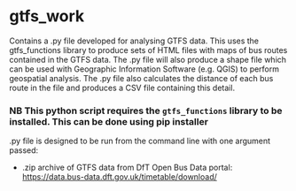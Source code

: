 # gtfs_work

Contains a .py file developed for analysing GTFS data. This uses the gtfs_functions library to produce sets of HTML files with maps of bus routes contained in the GTFS data.
The .py file will also produce a shape file which can be used with Geographic Information Software (e.g. QGIS) to perform geospatial analysis.
The .py file also calculates the distance of each bus route in the file and produces a CSV file containing this detail.

### NB This python script requires the `gtfs_functions` library to be installed. This can be done using pip installer

.py file is designed to be run from the command line with one argument passed:
* .zip archive of GTFS data from DfT Open Bus Data portal: https://data.bus-data.dft.gov.uk/timetable/download/
